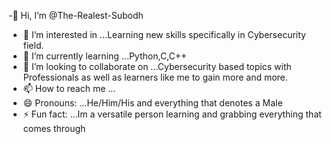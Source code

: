 -👋 Hi, I’m @The-Realest-Subodh
- 👀 I’m interested in ...Learning new skills specifically in Cybersecurity field.
- 🌱 I’m currently learning ...Python,C,C++
- 💞️ I’m looking to collaborate on ...Cybersecurity based topics with Professionals as well as learners like me to gain more and more.
- 📫 How to reach me ...
- 😄 Pronouns: ...He/Him/His and everything that denotes a Male
- ⚡ Fun fact: ...Im a versatile person learning and grabbing everything that comes through

<!---
The-Realest-Subodh/The-Realest-Subodh is a ✨ special ✨ repository because its `README.md` (this file) appears on your GitHub profile.
You can click the Preview link to take a look at your changes.
--->
